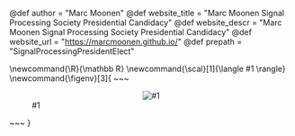 <!--
Add here global page variables to use throughout your website.
-->
@def author = "Marc Moonen"
@def website_title = "Marc Moonen Signal Processing Society Presidential Candidacy"
@def website_descr = "Marc Moonen Signal Processing Society Presidential Candidacy"
@def website_url   = "https://marcmoonen.github.io/"
@def prepath = "SignalProcessingPresidentElect"

<!--
Add here global latex commands to use throughout your pages.
-->
\newcommand{\R}{\mathbb R}
\newcommand{\scal}[1]{\langle #1 \rangle}
\newcommand{\figenv}[3]{
    ~~~
    <figure style="text-align:center;">
        <img src="!#2" style="padding:0;#3" alt="#1"/>
        <figcaption style="display: table-caption; caption-side: right;">
            #1
        </figcaption>
    </figure>
    ~~~
}

